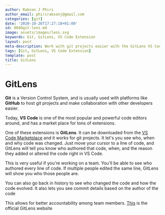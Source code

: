 ```yaml
---
author: Rabson J Phiri
author_email: phirirabsonj@gmail.com
categories: [git]
date: '2020-10-26T17:27:18+01:00'
id: 0046git-lens.md
image: assets/images/lens.svg
keywords: Git, GitLens, VS Code Extension
layout: post
meta-description: Work with git projects easier with the GitLens VS Code Extension
tags: [Git, GitLens, VS Code Extension]
template: post
title: GitLens
---
```




# GitLens



**Git** is a Version Control System, and is usually used with platforms like **GitHub** to host git projects and make collaboration with other developers easier.



Today, **VS Code** is one of the most popular and powerful code editors around, and has a market place for tons of extensions.



One of these extensions is **GitLens**. It can be downloaded from the [VS Code Marketplace](https://marketplace.visualstudio.com/items?itemName=eamodio.gitlens) and it works for git projects. It let's you see who, when and why code was changed. Just move your cursor to a line of code, and GitLens will tell you know who authored that code, when, and the reason they added or altered the code right in VS Code.



This is very useful if you're working on a team. You'll be able to see who authored every line of code. If multiple people edited the same line, GitLens will show you who those people are.



You can also go back in history to see who changed the code and how the code evolved. It also lets you see commit details based on the author of the code



This allows for better accountability among team members. [This](https://gitlens.amod.io/) is the official GitLens website